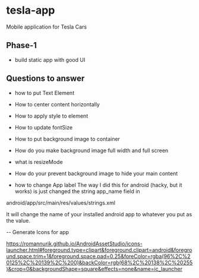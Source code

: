 # tesla-app

Mobile application for Tesla Cars

## Phase-1

- build static app with good UI

## Questions to answer

- how to put Text Element
- How to center content horizontally
- How to apply style to element
- How to update fontSize
- How to put background image to container
- How do you make background image full width and full screen
- what is resizeMode
- How do your prevent background image to hide your main content

- how to change App label
The way I did this for android (hacky, but it works) is just changed the string app_name field in

android/app/src/main/res/values/strings.xml

It will change the name of your installed android app to whatever you put as the value.


-- Generate Icons for app

https://romannurik.github.io/AndroidAssetStudio/icons-launcher.html#foreground.type=clipart&foreground.clipart=android&foreground.space.trim=1&foreground.space.pad=0.25&foreColor=rgba(96%2C%20125%2C%20139%2C%200)&backColor=rgb(68%2C%20138%2C%20255)&crop=0&backgroundShape=square&effects=none&name=ic_launcher